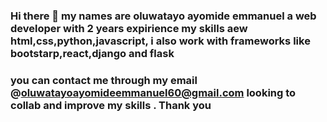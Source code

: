 ### Hi there 👋 my names are oluwatayo ayomide emmanuel a web developer with 2 years expirience my skills aew html,css,python,javascript, i also work with frameworks like bootstarp,react,django and flask
### you can contact me through my email @oluwatayoayomideemmanuel60@gmail.com looking to collab and improve my skills . Thank you

<!--
**baynaira/baynaira** is a ✨ _special_ ✨ repository because its `README.md` (this file) appears on your GitHub profile.

Here are some ideas to get you started:

- 🔭 I’m currently working on ...
- 🌱 I’m currently learning ...
- 👯 I’m looking to collaborate on ...
- 🤔 I’m looking for help with ...
- 💬 Ask me about ...
- 📫 How to reach me: ...
- 😄 Pronouns: ...
- ⚡ Fun fact: ...
-->
